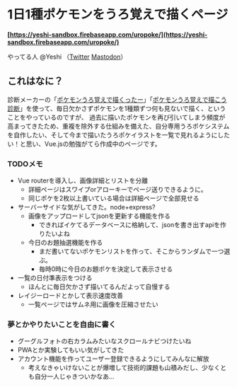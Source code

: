 # 1日1種ポケモンをうろ覚えで描くページ
**[https://yeshi-sandbox.firebaseapp.com/uropoke/](https://yeshi-sandbox.firebaseapp.com/uropoke/)**

やってる人 @Yeshi （[Twitter](https://twitter.com/Yeshi) [Mastodon](https://pokemon.mastportal.info/@yeshi)）

## これはなに？

診断メーカーの「[ポケモンうろ覚えで描くったー](https://shindanmaker.com/553065)」「[ポケモンうろ覚えで描こう診断](https://shindanmaker.com/963236)」を使って、毎日欠かさずポケモンを1種類ずつ何も見ないで描く、ということをやっているのですが、
過去に描いたポケモンを再び引いてしまう頻度が高まってきたため、重複を除外する仕組みを備えた、自分専用うろポケシステムを自作したい、そして今まで描いたうろポケイラストを一覧で見れるようにしたい！と思い、Vue.jsの勉強がてら作成中のページです。

### TODOメモ
* Vue routerを導入し、画像詳細とリストを分離
  * 詳細ページはスワイプorアローキーでページ送りできるように。
  * 同じポケを2枚以上書いている場合は詳細ページで全部見せる
* サーバーサイドな気がしてきた。node+express?
  * 画像をアップロードしてjsonを更新する機能を作る
    * できればイケてるデータベースに格納して、jsonを書き出すapiを作りたいよね
  * 今日のお題抽選機能を作る
    * まだ書いてないポケモンリストを作って、そこからランダムで一つ選ぶ。
    * 毎時0時に今日のお題ポケを決定して表示させる
* 一覧の日付準表示をつける
  * ほんとに毎日欠かさず描いてるんだよって自慢する
* レイジーロードとかして表示速度改善
  * 一覧ページではサムネ用に画像を圧縮させたい

### 夢とかやりたいことを自由に書く
* グーグルフォトの右カラムみたいなスクロールナビつけたいね
* PWAとか実験してもいい気がしてきた
* アカウント機能を作ってユーザー登録できるようにしてみんなに解放
  * 考えなきゃいけないことが爆増して技術的課題も山積みだし、少なくとも自分一人じゃきついかなあ…

